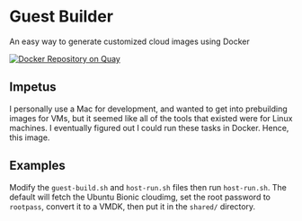 # Guest Builder
An easy way to generate customized cloud images using Docker

[![Docker Repository on Quay](https://quay.io/repository/rebeccajae/guestbuilder/status "Docker Repository on Quay")](https://quay.io/repository/rebeccajae/guestbuilder)

## Impetus
I personally use a Mac for development, and wanted to get into prebuilding 
images for VMs, but it seemed like all of the tools that existed were
for Linux machines. I eventually figured out I could run these tasks
in Docker. Hence, this image.

## Examples
Modify the `guest-build.sh` and `host-run.sh` files then run `host-run.sh`. The default
will fetch the Ubuntu Bionic cloudimg, set the root password to `rootpass`, convert it
to a VMDK, then put it in the `shared/` directory. 
